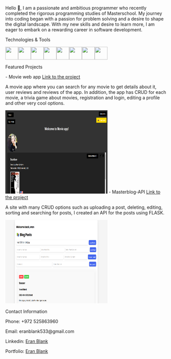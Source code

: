 Hello 👋, I am a passionate and ambitious programmer who recently completed the rigorous programming studies of Masterschool. My journey into coding began with a passion for problem solving and a desire to shape the digital landscape. With my new skills and desire to learn more, I am eager to embark on a rewarding career in software development.
<p>Technologies & Tools</p>
<div style="display: flex; align-items: center;">
    <img src="https://cdn3.iconfinder.com/data/icons/logos-and-brands-adobe/512/267_Python-512.png" width="40" height="40"/>
    <img src="https://cdn-icons-png.flaticon.com/512/1532/1532556.png" width="40" height="40"/>
    <img src="https://cdn4.iconfinder.com/data/icons/social-media-logos-6/512/121-css3-512.png" width="40" height="40"/>
    <img src="https://static-00.iconduck.com/assets.00/flask-icon-1594x2048-84mjydzf.png" width="40" height="40"/>
    <img src="https://static-00.iconduck.com/assets.00/sql-database-generic-icon-1521x2048-d0vdpxpg.png" width="40" height="40"/>
    <img src="https://cdn-icons-png.flaticon.com/512/3234/3234207.png" width="40" height="40"/>
    <img src="https://cdn.iconscout.com/icon/free/png-256/free-javascript-2038874-1720087.png" width="40" height="40"/>
    <img src="https://upload.wikimedia.org/wikipedia/commons/thumb/a/a7/React-icon.svg/768px-React-icon.svg.png" width="40" height="40"/>
</div>
<p>Featured Projects</p>
- Movie web app <a href="https://github.com/Eran533/movie_web_app">Link to the project</a>
<p>A movie app where you can search for any movie to get details about it, user reviews and reviews of the app. In addition, the app has CRUD for each movie, a trivia game about movies, registration and login, editing a profile and other very cool options.</p>
<img src="Screenshot 2023-10-25 193640.png" width="320" height="260"/>
- Masterblog-API <a href="https://github.com/Eran533/Masterblog-API">Link to the project</a>
<p>A site with many CRUD options such as uploading a post, deleting, editing, sorting and searching for posts, I created an API for the posts using FLASK.</p>
<img src="Screenshot 2023-10-28 191345.png" width="320" height="260"/>
<p>Contact Information</p>
<p>Phone: +972 525863960</p>
<p>Email: eranblank533@gmail.com</p>
<p>Linkedin: <a href="https://www.linkedin.com/in/eran-blank-50a998297/">Eran Blank</a></p>
<p>Portfolio: <a href="https://eran533.github.io/">Eran Blank</a></p>
